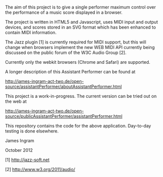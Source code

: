 The aim of this project is to give a single performer maximum control over the performance of a music score displayed in a browser.

The project is written in HTML5 and Javascript, uses MIDI input and output devices, and scores stored in an SVG format which has been enhanced to contain MIDI information.

The Jazz plugin [1] is currently required for MIDI support, but this will change when browsers implement the new WEB MIDI API currently being discussed on the public forum of the W3C Audio Group [2].

Currently only the webkit browsers (Chrome and Safari) are supported. 

A longer description of this Assistant Performer can be found at

http://james-ingram-act-two.de/open-source/assistantPerformer/aboutAssistantPerformer.html

This project is a work-in-progress. The current version can be tried out on the web at

http://james-ingram-act-two.de/open-source/publicAssistantPerformer/assistantPerformer.html

This repository contains the code for the above application. Day-to-day testing is done elsewhere.

James Ingram

October 2012

[1] http://jazz-soft.net

[2] http://www.w3.org/2011/audio/ 
